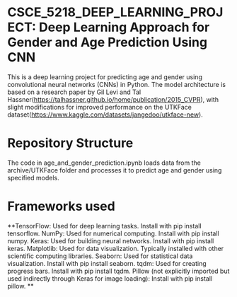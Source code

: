 # CSCE_5218_DEEP_LEARNING_PROJECT: Deep Learning Approach for Gender and Age Prediction Using CNN

This is a deep learning project for predicting age and gender using convolutional neural networks (CNNs) in Python. The model architecture is based on a research paper by Gil Levi and Tal Hassner(https://talhassner.github.io/home/publication/2015_CVPR), with slight modifications for improved performance on the UTKFace dataset(https://www.kaggle.com/datasets/jangedoo/utkface-new).

# Repository Structure

The code in age_and_gender_prediction.ipynb loads data from the archive/UTKFace folder and processes it to predict age and gender using specified models.


# Frameworks used

**TensorFlow: Used for deep learning tasks. Install with pip install tensorflow.
NumPy: Used for numerical computing. Install with pip install numpy.
Keras: Used for building neural networks. Install with pip install keras.
Matplotlib: Used for data visualization. Typically installed with other scientific computing libraries.
Seaborn: Used for statistical data visualization. Install with pip install seaborn.
tqdm: Used for creating progress bars. Install with pip install tqdm.
Pillow (not explicitly imported but used indirectly through Keras for image loading): Install with pip install pillow.
**
